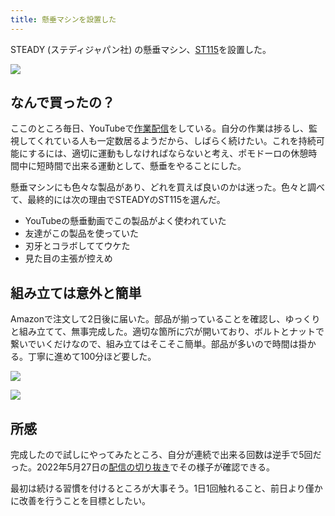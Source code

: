 ```yaml
---
title: 懸垂マシンを設置した
---
```

STEADY (ステディジャパン社) の懸垂マシン、[ST115](https://www.amazon.co.jp/dp/B09K3QQBKH)を設置した。

![](https://lh3.googleusercontent.com/6NkOYpWWVw6ojahL31lr0m6O-J8nFyj_64n2u3HDNk3yYu6cKTAt7rWOEmCegiXYyFStufmaN-SBNQHudu_xpGVw3SARYuoo8uOFp2TsVRFEdjIqVRs4Q7Qt7c93LIWckMVnh7wMs-rdVPfYPrkxBJ5C_qExnWI2S3832CQJ66aOiVedP0JRGlwHhErO)

なんで買ったの？
--------

ここのところ毎日、YouTubeで[作業配信](https://www.youtube.com/c/r7kamura)をしている。自分の作業は捗るし、監視してくれている人も一定数居るようだから、しばらく続けたい。これを持続可能にするには、適切に運動もしなければならないと考え、ポモドーロの休憩時間中に短時間で出来る運動として、懸垂をやることにした。

懸垂マシンにも色々な製品があり、どれを買えば良いのかは迷った。色々と調べて、最終的には次の理由でSTEADYのST115を選んだ。

*   YouTubeの懸垂動画でこの製品がよく使われていた
*   友達がこの製品を使っていた
*   刃牙とコラボしててウケた
*   見た目の主張が控えめ

組み立ては意外と簡単
----------

Amazonで注文して2日後に届いた。部品が揃っていることを確認し、ゆっくりと組み立てて、無事完成した。適切な箇所に穴が開いており、ボルトとナットで繋いでいくだけなので、組み立てはそこそこ簡単。部品が多いので時間は掛かる。丁寧に進めて100分ほど要した。

![](https://lh6.googleusercontent.com/UMtVFubieO7-rmy2MfDEjEPTtf0SAaWpILPmpfPlR0UUGH54kL6UD4ewOMWTPhQOwNy1CkiEvjmpCbVjr0u3Rtt5dBvjg1SDb07_c8UxWGRfwBJkHE9JxR__ufv4LuoSMMhOkQxKg6VBPERjV43hsqMEhRPa7hSBrXeQDsXLgwhxdMNIBU2r-oj3jWkm)

![](https://lh5.googleusercontent.com/Fb3jVSQWX2B5KYYO450A8GRhRp3sunyauidwuyPxgLkZNIpr2_TTPgF-qcKS3ijhiWJNLo1IDBM5agrnAQuQOET4nQ_RCJM6dsXSeR9TnZHB58U7MO_IbHrRqrBsL7Q8pKfq5375H44l660A5lErlP65awHhVybbnCPWlt2s7t91yVKTfVj0otJI13UD)

所感
--

完成したので試しにやってみたところ、自分が連続で出来る回数は逆手で5回だった。2022年5月27日の[配信の切り抜き](https://www.youtube.com/clip/Ugkxy2NXpdlfZF0kT9s-MoCOrbB1wpWEryK9)でその様子が確認できる。

最初は続ける習慣を付けるところが大事そう。1日1回触れること、前日より僅かに改善を行うことを目標としたい。
